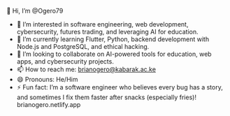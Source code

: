 👋 Hi, I’m @Ogero79  
- 👀 I’m interested in software engineering, web development, cybersecurity, futures trading, and leveraging AI for education.  
- 🌱 I’m currently learning Flutter, Python, backend development with Node.js and PostgreSQL, and ethical hacking.  
- 💞️ I’m looking to collaborate on AI-powered tools for education, web apps, and cybersecurity projects.  
- 📫 How to reach me: brianogero@kabarak.ac.ke  
- 😄 Pronouns: He/Him  
- ⚡ Fun fact: I’m a software engineer who believes every bug has a story, and sometimes I fix them faster after snacks (especially fries)!  
brianogero.netlify.app
<!---
Ogero79/Ogero79 is a ✨ special ✨ repository because its `README.md` (this file) appears on your GitHub profile.
You can click the Preview link to take a look at your changes.
--->

